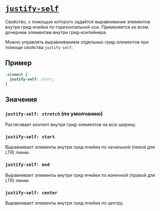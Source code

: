 # [`justify-self`](../index.md)

Свойство, с помощью которого задаётся выравнивание элементов внутри грид-ячейки по горизонтальной оси. Применяется ко всем дочерним элементам внутри грид-контейнера.

Можно управлять выравниванием отдельных грид-элементов при помощи свойства `justify-self`.

## Пример

```css
.element {
  justify-self: start;
}
```

## Значения

### `justify-self: stretch` (по умолчанию)

Растягивает контент внутри грид-элементов на всю ширину.

### `justify-self: start`

Выравнивает элементы внутри грид-ячейки по начальной (левой для LTR) линии.

### `justify-self: end`

Выравнивает элементы внутри грид-ячейки по конечной (правой для LTR) линии.

### `justify-self: center`

Выравнивает элементы внутри грид-ячейки по центру.

